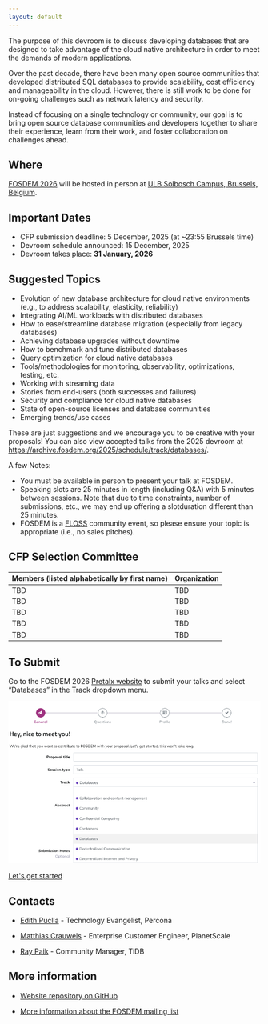 ```yaml
---
layout: default
---
```


The purpose of this devroom is to discuss developing databases that
are designed to take advantage of the cloud native architecture in order to
meet the demands of modern applications.

Over the past decade, there have been many open source communities that
developed distributed SQL databases to provide scalability, cost efficiency
and manageability in the cloud. However, there is still work to be done for
on-going challenges such as network latency and security.

Instead of focusing on a single technology or community, our goal is to
bring open source database communities and developers together to share
their experience, learn from their work, and foster collaboration on
challenges ahead.

## Where

[FOSDEM 2026](https://fosdem.org/2026/) will be hosted in person at [ULB Solbosch Campus, Brussels, Belgium](https://fosdem.org/2026/practical/transportation/).

## Important Dates

*   CFP submission deadline: 5 December, 2025 (at ~23:55 Brussels time)
*   Devroom schedule announced: 15 December, 2025
*   Devroom takes place: **31 January, 2026**

## Suggested Topics

* Evolution of new database architecture for cloud native environments (e.g., to address scalability, elasticity, reliability)
* Integrating AI/ML workloads with distributed databases
* How to ease/streamline database migration (especially from legacy databases)
*  Achieving database upgrades without downtime
* How to benchmark and tune distributed databases
* Query optimization for cloud native databases
* Tools/methodologies for monitoring, observability, optimizations, testing, etc.
* Working with streaming data
* Stories from end-users (both successes and failures)
* Security and compliance for cloud native databases
* State of open-source licenses and database communities
* Emerging trends/use cases

These are just suggestions and we encourage you to be creative with your proposals! You can also view accepted talks from the 2025 devroom at https://archive.fosdem.org/2025/schedule/track/databases/.


A few Notes:

*   You must be available in person to present your talk at FOSDEM.
*   Speaking slots are 25 minutes in length (including Q&A) with 5 minutes between sessions. Note that due to time constraints, number of submissions, etc., we may end up offering a slotduration different than 25 minutes. 
*   FOSDEM is a [FLOSS](https://en.wikipedia.org/wiki/Free_and_open-source_software) community event, so please ensure your topic is appropriate (i.e., no sales pitches).

## CFP Selection Committee 

| Members (listed alphabetically by first name) | Organization |
| --------------------------------------------- | ------------ |
| TBD | TBD |
| TBD | TBD |
| TBD | TBD | 
| TBD | TBD | 
| TBD | TBD | 

## To Submit

Go to the FOSDEM 2026 [Pretalx website](https://pretalx.fosdem.org/fosdem-2026/cfp) to submit your talks and
select “Databases” in the Track dropdown menu. 

![Pretalx website - Cloud Native Databases - Submit](images/submit-2026.png)

[Let's get started](https://pretalx.fosdem.org/fosdem-2026/cfp)

## Contacts

*   [Edith Puclla](https://www.linkedin.com/in/edithpuclla/) - Technology Evangelist, Percona

*   [Matthias Crauwels](https://www.linkedin.com/in/matthiascrauwels/) - Enterprise Customer Engineer, PlanetScale
  
*   [Ray Paik](https://www.linkedin.com/in/raypaik/) - Community Manager, TiDB

## More information

*   [Website repository on GitHub](https://github.com/FOSDEM-Cloud-Native-Databases-DevRoom/fosdem-cloud-native-databases-devroom.github.io)

*   [More information about the FOSDEM mailing list](https://lists.fosdem.org/listinfo/fosdem)
